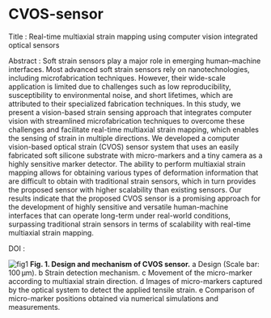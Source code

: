 # CVOS-sensor
Title : Real-time multiaxial strain mapping using computer vision integrated optical sensors

Abstract : 
Soft strain sensors play a major role in emerging human–machine interfaces. Most advanced soft strain sensors rely on nanotechnologies, including microfabrication techniques. However, their wide-scale application is limited due to challenges such as low reproducibility, susceptibility to environmental noise, and short lifetimes, which are attributed to their specialized fabrication techniques. In this study, we present a vision-based strain sensing approach that integrates computer vision with streamlined microfabrication techniques to overcome these challenges and facilitate real-time multiaxial strain mapping, which enables the sensing of strain in multiple directions. We developed a computer vision-based optical strain (CVOS) sensor system that uses an easily fabricated soft silicone substrate with micro-markers and a tiny camera as a highly sensitive marker detector. The ability to perform multiaxial strain mapping allows for obtaining various types of deformation information that are difficult to obtain with traditional strain sensors, which in turn provides the proposed sensor with higher scalability than existing sensors. Our results indicate that the proposed CVOS sensor is a promising approach for the development of highly sensitive and versatile human-machine interfaces that can operate long-term under real-world conditions, surpassing traditional strain sensors in terms of scalability with real-time multiaxial strain mapping.

DOI : 

![fig1](https://github.com/HongSungUk/CVOS-sensor/assets/26831528/e06c19a4-ac4b-4fba-af2b-2cb0104ef3a5)
**Fig. 1. Design and mechanism of CVOS sensor.** a Design (Scale bar: 100 µm). b Strain detection mechanism. c Movement of the micro-marker according to multiaxial strain direction. d Images of micro-markers captured by the optical system to detect the applied tensile strain. e Comparison of micro-marker positions obtained via numerical simulations and measurements.
